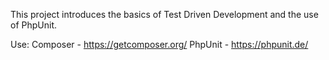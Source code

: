 This project introduces the basics of Test Driven Development and the use of PhpUnit.

Use:
Composer - https://getcomposer.org/
PhpUnit - https://phpunit.de/
